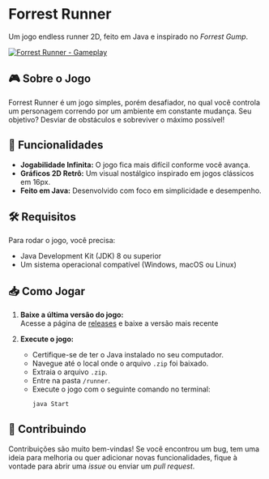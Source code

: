 # Forrest Runner

Um jogo endless runner 2D, feito em Java e inspirado no _Forrest Gump_.

[![Forrest Runner - Gameplay](https://img.youtube.com/vi/WorK7IET-0s/0.jpg)](https://www.youtube.com/watch?v=WorK7IET-0s)

## 🎮 Sobre o Jogo

Forrest Runner é um jogo simples, porém desafiador, no qual você controla um personagem correndo por um ambiente em constante mudança. Seu objetivo? Desviar de obstáculos e sobreviver o máximo possível!

## 🚀 Funcionalidades

- **Jogabilidade Infinita:** O jogo fica mais difícil conforme você avança.
- **Gráficos 2D Retrô:** Um visual nostálgico inspirado em jogos clássicos em 16px.
- **Feito em Java:** Desenvolvido com foco em simplicidade e desempenho.

## 🛠️ Requisitos

Para rodar o jogo, você precisa:

- Java Development Kit (JDK) 8 ou superior
- Um sistema operacional compatível (Windows, macOS ou Linux)

## 📥 Como Jogar

1. **Baixe a última versão do jogo:**  
   Acesse a página de [releases](https://github.com/joao-gugel/forrest-runner/releases) e baixe a versão mais recente

2. **Execute o jogo:**
   - Certifique-se de ter o Java instalado no seu computador.
   - Navegue até o local onde o arquivo `.zip` foi baixado.
   - Extraia o arquivo `.zip`.
   - Entre na pasta `/runner`.
   - Execute o jogo com o seguinte comando no terminal:
     ```bash
     java Start
     ```

## 🤝 Contribuindo

Contribuições são muito bem-vindas! Se você encontrou um bug, tem uma ideia para melhoria ou quer adicionar novas funcionalidades, fique à vontade para abrir uma _issue_ ou enviar um _pull request_.
